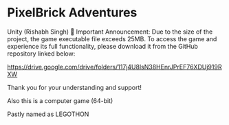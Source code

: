 # PixelBrick Adventures
Unity (Rishabh Singh)
📢 Important Announcement: Due to the size of the project, the game executable file exceeds 25MB. To access the game and experience its full functionality, please download it from the GitHub repository linked below:

https://drive.google.com/drive/folders/117j4U8lsN38HEnrJPrEF76XDUj919RXW

Thank you for your understanding and support!

Also this is a computer game (64-bit) 

Pastly named as LEGOTHON
